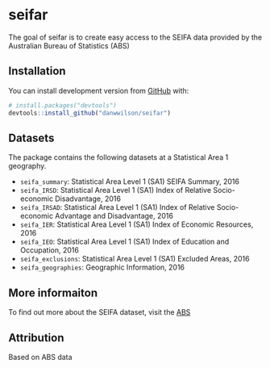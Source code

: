 # seifar

The goal of seifar is to create easy access to the SEIFA data provided by the 
Australian Bureau of Statistics (ABS)

## Installation

You can install development version from [GitHub](https://github.com/) with:

``` r
# install.packages("devtools")
devtools::install_github("danwwilson/seifar")
```
## Datasets
The package contains the following datasets at a Statistical Area 1 geography.

* `seifa_summary`: Statistical Area Level 1 (SA1) SEIFA Summary, 2016 
* `seifa_IRSD`: Statistical Area Level 1 (SA1) Index of Relative Socio-economic Disadvantage, 2016
* `seifa_IRSAD`: Statistical Area Level 1 (SA1) Index of Relative Socio-economic Advantage and Disadvantage, 2016
* `seifa_IER`: Statistical Area Level 1 (SA1) Index of Economic Resources, 2016
* `seifa_IEO`: Statistical Area Level 1 (SA1) Index of Education and Occupation, 2016
* `seifa_exclusions`: Statistical Area Level 1 (SA1) Excluded Areas, 2016
* `seifa_geographies`: Geographic Information, 2016

## More informaiton
To find out more about the SEIFA dataset, visit the [ABS](http://www.abs.gov.au/ausstats/abs@.nsf/mf/2033.0.55.001)

## Attribution
Based on ABS data
